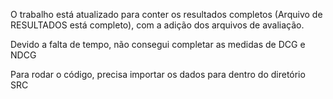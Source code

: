 O trabalho está atualizado para conter os resultados completos (Arquivo de RESULTADOS está completo), com a adição dos arquivos de avaliação.

Devido a falta de tempo, não consegui completar as medidas de DCG e NDCG

Para rodar o código, precisa importar os dados para dentro do diretório SRC

